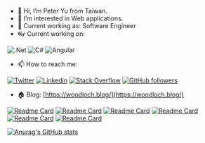 - 👋 Hi, I’m Peter Yu from Taiwan.
- 👀 I’m interested in Web applications.
- :office: Current working as: Software Engineer
- :eyeglasses: Current working on: 

![.Net](https://img.shields.io/badge/.NET-5C2D91?style=for-the-badge&logo=.net&logoColor=white)
![C#](https://img.shields.io/badge/c%23-%23239120.svg?style=for-the-badge&logo=c-sharp&logoColor=white)
![Angular](https://img.shields.io/badge/angular-%23DD0031.svg?style=for-the-badge&logo=angular&logoColor=white)
- 📫 How to reach me:

[![Twitter](https://img.shields.io/badge/-Twitter-222222?style=flat-square&logo=twitter&logoColor=white&link=https://twitter.com/PeterYu77979783)](https://twitter.com/PeterYu77979783)
[![Linkedin](https://img.shields.io/badge/-LinkedIn-222222?style=flat-square&logo=Linkedin&logoColor=white&link=https://www.linkedin.com/in/peter-yu-47379aab/)](https://www.linkedin.com/in/peter-yu-47379aab/)
[![Stack Overflow](https://img.shields.io/badge/-Stack%20Overflow-222222?style=flat-square&logo=stack-overflow&logoColor=white&link=https://stackoverflow.com/users/4225117/peter-yu)](https://stackoverflow.com/users/4225117/peter-yu)
[![GitHub followers](https://img.shields.io/github/followers/z29591259.svg?style=social&label=Follow&maxAge=2592000)](https://github.com/z29591259?tab=followers)

 - :house: Blog: [https://woodloch.blog/](https://woodloch.blog/)

[![Readme Card](https://github-readme-stats.vercel.app/api/pin/?username=z29591259&repo=Chain)](https://github.com/z29591259/Chain)
[![Readme Card](https://github-readme-stats.vercel.app/api/pin/?username=z29591259&repo=MazeCreator)](https://github.com/z29591259/MazeCreator)
[![Readme Card](https://github-readme-stats.vercel.app/api/pin/?username=z29591259&repo=MemoryGame)](https://github.com/z29591259/MemoryGame)
[![Readme Card](https://github-readme-stats.vercel.app/api/pin/?username=z29591259&repo=AstarCustomMap)](https://github.com/z29591259/AstarCustomMap)
[![Readme Card](https://github-readme-stats.vercel.app/api/pin/?username=z29591259&repo=CssTrick)](https://github.com/z29591259/CssTrick)
[![Readme Card](https://github-readme-stats.vercel.app/api/pin/?username=z29591259&repo=Homebus)](https://github.com/z29591259/HomeBus)

[![Anurag's GitHub stats](https://github-readme-stats.vercel.app/api?username=z29591259&show_icons=true&include_all_commits=true)](https://github.com/anuraghazra/github-readme-stats)
